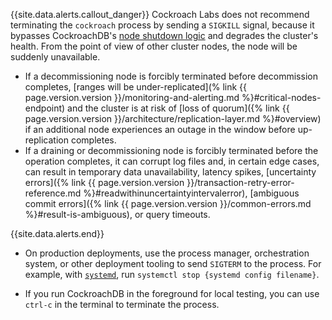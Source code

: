 {{site.data.alerts.callout_danger}}
Cockroach Labs does not recommend terminating the `cockroach` process by sending a `SIGKILL` signal, because it bypasses CockroachDB's [node shutdown logic](#node-shutdown-sequence) and degrades the cluster's health. From the point of view of other cluster nodes, the node will be suddenly unavailable.

- If a decommissioning node is forcibly terminated before decommission completes, [ranges will be under-replicated](% link {{ page.version.version }}/monitoring-and-alerting.md %}#critical-nodes-endpoint) and the cluster is at risk of [loss of quorum]({% link {{ page.version.version }}/architecture/replication-layer.md %}#overview) if an additional node experiences an outage in the window before up-replication completes.
- If a draining or decommissioning node is forcibly terminated before the operation completes, it can corrupt log files and, in certain edge cases, can result in temporary data unavailability, latency spikes, [uncertainty errors]({% link {{ page.version.version }}/transaction-retry-error-reference.md %}#readwithinuncertaintyintervalerror), [ambiguous commit errors]({% link {{ page.version.version }}/common-errors.md %}#result-is-ambiguous), or query timeouts.

{{site.data.alerts.end}}

- On production deployments, use the process manager, orchestration system, or other deployment tooling to send `SIGTERM` to the process. For example, with [`systemd`](https://www.freedesktop.org/wiki/Software/systemd/), run `systemctl stop {systemd config filename}`.

- If you run CockroachDB in the foreground for local testing, you can use `ctrl-c` in the terminal to terminate the process.
